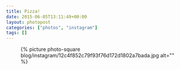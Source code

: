 ```yaml
---
title: Pizza!
date: 2015-06-05T13:11:49+00:00
layout: photopost
categories: ["photos", "instagram"]
tags: []
---
```


<figure class="photo photo--square">
  {% picture photo-square blog/instagram/12c4f852c79f93f76d172d1802a7bada.jpg alt="" %}
</figure>


